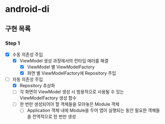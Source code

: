 # android-di

## 구현 목록
### Step 1
- [x] 수동 의존성 주입
  - [x] ViewModel 생성 과정에서의 런타임 에러를 해결
    - [x] ViewModel 별 ViewModelFactory
    - [x] 화면 별 ViewModelFactory에 Repository 주입

- [ ] 자동 의존성 주입
  - [x] Repository 추상화
  - [ ] 각 화면의 ViewModel 생성 시 범용적으로 사용될 수 있는 ViewModelFactory 생성 함수
  - [ ] 한 번만 생성되어야 할 객체들을 모아놓은 Module 객체
    - [ ] Application 객체 내에 Module을 두어 앱이 실행되는 동안 필요한 객체들을 전역적으로 한 번만 생성
